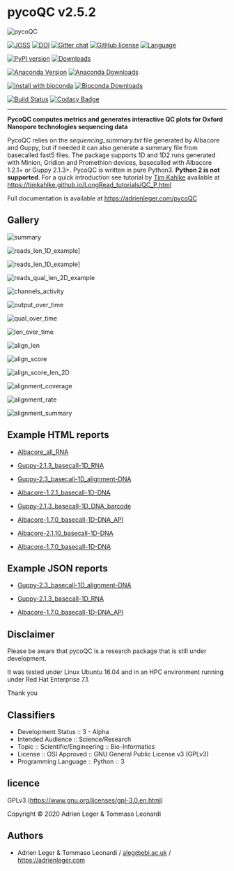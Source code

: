 # pycoQC v2.5.2

![pycoQC](https://raw.githubusercontent.com/a-slide/pycoQC/master/docs/pictures/pycoQC_long.png)

[![JOSS](http://joss.theoj.org/papers/ea8e08dc950622bdd5d16a65649954aa/status.svg)](http://joss.theoj.org/papers/ea8e08dc950622bdd5d16a65649954aa)
[![DOI](https://zenodo.org/badge/94531811.svg)](https://zenodo.org/badge/latestdoi/94531811)
[![Gitter chat](https://badges.gitter.im/gitterHQ/gitter.png)](https://gitter.im/pycoQC/community?utm_source=share-link&utm_medium=link&utm_campaign=share-link)
[![GitHub license](https://img.shields.io/github/license/a-slide/pycoQC.svg)](https://github.com/a-slide/pycoQC/blob/master/LICENSE)
[![Language](https://img.shields.io/badge/Language-Python3.6+-yellow.svg)](https://www.python.org/)

[![PyPI version](https://badge.fury.io/py/pycoQC.svg)](https://badge.fury.io/py/pycoQC)
[![Downloads](https://pepy.tech/badge/pycoqc)](https://pepy.tech/project/pycoqc)

[![Anaconda Version](https://anaconda.org/aleg/pycoqc/badges/version.svg)](https://anaconda.org/aleg/pycoqc)
[![Anaconda Downloads](https://anaconda.org/aleg/pycoqc/badges/downloads.svg)](https://anaconda.org/aleg/pycoqc)

[![install with bioconda](https://img.shields.io/badge/install%20with-bioconda-brightgreen.svg?style=flat)](http://bioconda.github.io/recipes/pycoqc/README.html)
[![Bioconda Downloads](https://anaconda.org/bioconda/pycoqc/badges/downloads.svg)](https://anaconda.org/bioconda/pycoqc)

[![Build Status](https://travis-ci.com/a-slide/pycoQC.svg?branch=master)](https://travis-ci.com/a-slide/pycoQC)
[![Codacy Badge](https://api.codacy.com/project/badge/Grade/07db58961a3c4fc1b6dc34c54079b477)](https://www.codacy.com/app/a-slide/pycoQC?utm_source=github.com&amp;utm_medium=referral&amp;utm_content=a-slide/pycoQC&amp;utm_campaign=Badge_Grade)

---

**PycoQC computes metrics and generates interactive QC plots for Oxford Nanopore technologies sequencing data**

PycoQC relies on the *sequencing_summary.txt* file generated by Albacore and Guppy, but if needed it can also generate a summary file from basecalled fast5 files. The package supports 1D and 1D2 runs generated with Minion, Gridion and Promethion devices, basecalled with Albacore 1.2.1+ or Guppy 2.1.3+. PycoQC is written in pure Python3. **Python 2 is not supported**. For a quick introduction see tutorial by [Tim Kahlke](https://github.com/timkahlke) available at https://timkahlke.github.io/LongRead_tutorials/QC_P.html

Full documentation is available at https://adrienleger.com/pycoQC

## Gallery

![summary](./docs/pictures/summary.gif)

![reads_len_1D_example](./docs/pictures/reads_len_1D.gif)]

![reads_len_1D_example](./docs/pictures/reads_qual_1D.gif)]

![reads_qual_len_2D_example](./docs/pictures/reads_qual_len_2D.gif)

![channels_activity](./docs/pictures/channels_activity.gif)

![output_over_time](./docs/pictures/output_over_time.gif)

![qual_over_time](./docs/pictures/qual_over_time.gif)

![len_over_time](./docs/pictures/len_over_time.gif)

![align_len](./docs/pictures/align_len_1D.gif)

![align_score](./docs/pictures/align_score_1D.gif)

![align_score_len_2D](./docs/pictures/align_score_len_2D.gif)

![alignment_coverage](./docs/pictures/alignment_coverage.gif)

![alignment_rate](./docs/pictures/alignment_rate.gif)

![alignment_summary](./docs/pictures/alignment_summary.gif)

## Example HTML reports

* [Albacore_all_RNA](https://a-slide.github.io/pycoQC/pycoQC/results/Albacore_all_RNA.html)

* [Guppy-2.1.3_basecall-1D_RNA](https://a-slide.github.io/pycoQC/pycoQC/results/Guppy-2.1.3_basecall-1D_RNA.html)

* [Guppy-2.3_basecall-1D_alignment-DNA](https://a-slide.github.io/pycoQC/pycoQC/results/Guppy-2.3_basecall-1D_alignment-DNA.html)

* [Albacore-1.2.1_basecall-1D-DNA](https://a-slide.github.io/pycoQC/pycoQC/results/Albacore-1.2.1_basecall-1D-DNA.html)

* [Guppy-2.1.3_basecall-1D_DNA_barcode](https://a-slide.github.io/pycoQC/pycoQC/results/Guppy-2.1.3_basecall-1D_DNA_barcode.html)

* [Albacore-1.7.0_basecall-1D-DNA_API](https://a-slide.github.io/pycoQC/pycoQC/results/Albacore-1.7.0_basecall-1D-DNA_API.html)

* [Albacore-2.1.10_basecall-1D-DNA](https://a-slide.github.io/pycoQC/pycoQC/results/Albacore-2.1.10_basecall-1D-DNA.html)

* [Albacore-1.7.0_basecall-1D-DNA](https://a-slide.github.io/pycoQC/pycoQC/results/Albacore-1.7.0_basecall-1D-DNA.html)

## Example JSON reports

* [Guppy-2.3_basecall-1D_alignment-DNA](https://a-slide.github.io/pycoQC/pycoQC/results/Guppy-2.3_basecall-1D_alignment-DNA.json)

* [Guppy-2.1.3_basecall-1D_RNA](https://a-slide.github.io/pycoQC/pycoQC/results/Guppy-2.1.3_basecall-1D_RNA.json)

* [Albacore-1.7.0_basecall-1D-DNA_API](https://a-slide.github.io/pycoQC/pycoQC/results/Albacore-1.7.0_basecall-1D-DNA_API.json)


## Disclaimer

Please be aware that pycoQC is a research package that is still under development.

It was tested under Linux Ubuntu 16.04 and in an HPC environment running under Red Hat Enterprise 7.1.

Thank you

## Classifiers

* Development Status :: 3 - Alpha
* Intended Audience :: Science/Research
* Topic :: Scientific/Engineering :: Bio-Informatics
* License :: OSI Approved :: GNU General Public License v3 (GPLv3)
* Programming Language :: Python :: 3

## licence

GPLv3 (https://www.gnu.org/licenses/gpl-3.0.en.html)

Copyright © 2020 Adrien Leger & Tommaso Leonardi

## Authors

* Adrien Leger & Tommaso Leonardi / aleg@ebi.ac.uk / https://adrienleger.com
